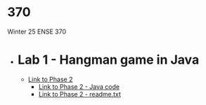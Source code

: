 # 370
Winter 25 ENSE 370

- # Lab 1 - Hangman game in Java
  - [Link to Phase 2](https://github.com/bilalalissa/370/tree/main/Phase-2)
    - [Link to Phase 2 - Java code](https://github.com/bilalalissa/370/tree/main/Phase-2/Hangman_v3_final_fixed.java)
    - [Link to Phase 2 - readme.txt](https://github.com/bilalalissa/370/tree/main/Phase-2/readme.txt)
